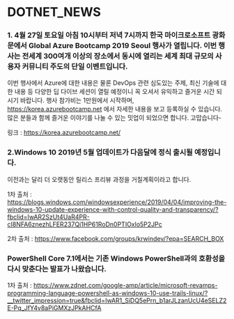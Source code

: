# DOTNET_NEWS

### 1. 4월 27일 토요일 아침 10시부터 저녁 7시까지 한국 마이크로소프트 광화문에서 Global Azure Bootcamp 2019 Seoul 행사가 열립니다. 이번 행사는 전세계 300여개 이상의 장소에서 동시에 열리는 세계 최대 규모의 사용자 커뮤니티 주도의 단일 이벤트입니다.
이번 행사에서 Azure에 대한 내용은 물론 DevOps 관련 심도있는 주제, 최신 기술에 대한 내용 등 다양한 딥 다이브 세션이 열릴 예정이니 꼭 오셔서 유익하고 즐거운 시간 되시기 바랍니다.
행사 참가비는 1만원에서 시작하며, https://korea.azurebootcamp.net 에서 자세한 내용을 보고 등록하실 수 있습니다.
많은 분들과 함께 즐거운 이야기를 나눌 수 있는 밋업이 되었으면 합니다. 고맙습니다-

링크 : https://korea.azurebootcamp.net/ 

### 2.Windows 10 2019년 5월 업데이트가 다음달에 정식 출시될 예정입니다. 
이전과는 달리 더 오랫동안 릴리스 프리뷰 과정을 거칠계획이라고 합니다.

1차 출처 : https://blogs.windows.com/windowsexperience/2019/04/04/improving-the-windows-10-update-experience-with-control-quality-and-transparency/?fbclid=IwAR2SzUt4UaR4PR-cI8NFA6znezhLFER237Qj1HP61RoDn0PTIOxlo5P2JPc

2차 출처 : https://www.facebook.com/groups/krwindev/?epa=SEARCH_BOX

###  PowerShell Core 7.1에서는 기존 Windows PowerShell과의 호환성을 다시 맞춘다는 발표가 나왔습니다.

1차 출처 : https://www.zdnet.com/google-amp/article/microsoft-revamps-programming-language-powershell-as-windows-10-use-trails-linux/?__twitter_impression=true&fbclid=IwAR1_SiDQ5ePrn_b1arJLzanUcU4eSELZ2E-Pq_JfY4v8aPiGMXzJPkAHCfA

